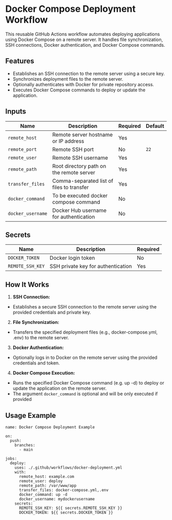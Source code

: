 # Docker Compose Deployment Workflow

This reusable GitHub Actions workflow automates deploying applications using Docker Compose on a remote server. It handles file synchronization, SSH connections, Docker authentication, and Docker Compose commands.

## Features

- Establishes an SSH connection to the remote server using a secure key.
- Synchronizes deployment files to the remote server.
- Optionally authenticates with Docker for private repository access.
- Executes Docker Compose commands to deploy or update the application.

## Inputs

| Name              | Description                               | Required | Default |
|-------------------|-------------------------------------------|----------|---------|
| `remote_host`     | Remote server hostname or IP address      | Yes      |         |
| `remote_port`     | Remote SSH port                           | No       | `22`    |
| `remote_user`     | Remote SSH username                       | Yes      |         |
| `remote_path`     | Root directory path on the remote server  | Yes      |         |
| `transfer_files`  | Comma-separated list of files to transfer | Yes      |         |
| `docker_command`  | To be executed docker compose command     | No       |         |
| `docker_username` | Docker Hub username for authentication    | No       |         |

## Secrets

| Name             | Description                        | Required |
|------------------|------------------------------------|----------|
| `DOCKER_TOKEN`   | Docker login token                 | No       |
| `REMOTE_SSH_KEY` | SSH private key for authentication | Yes      |

## How It Works

1. **SSH Connection:**
- Establishes a secure SSH connection to the remote server using the provided credentials and private key. 
2. **File Synchronization:**
- Transfers the specified deployment files (e.g., docker-compose.yml, .env) to the remote server.
3. **Docker Authentication:**
- Optionally logs in to Docker on the remote server using the provided credentials and token.
4. **Docker Compose Execution:**
- Runs the specified Docker Compose command (e.g. up -d) to deploy or update the application on the remote server.
- The argument `docker_command` is optional and will be only executed if provided

## Usage Example

```
name: Docker Compose Deployment Example

on:
  push:
    branches:
      - main

jobs:
  deploy:
    uses: ./.github/workflows/docker-deployment.yml
    with:
      remote_host: example.com
      remote_user: deploy
      remote_path: /var/www/app
      transfer_files: docker-compose.yml,.env
      docker_command: up -d
      docker_username: mydockerusername
    secrets:
      REMOTE_SSH_KEY: ${{ secrets.REMOTE_SSH_KEY }}
      DOCKER_TOKEN: ${{ secrets.DOCKER_TOKEN }}
```